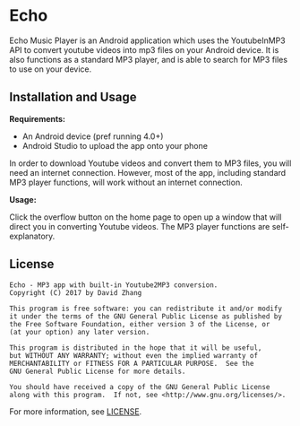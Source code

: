 # Echo

Echo Music Player is an Android application which uses the YoutubeInMP3 API to convert youtube videos into mp3 files on your Android device. It is also functions as a standard MP3 player, and is able to search for MP3 files to use on your device. 

## Installation and Usage

**Requirements:**

 - An Android device (pref running 4.0+)
 - Android Studio to upload the app onto your phone

In order to download Youtube videos and convert them to MP3 files, you will need an internet connection. However, most of the app, including standard MP3 player functions, will work without an internet connection. 

**Usage:**

Click the overflow button on the home page to open up a window that will direct you in converting Youtube videos. The MP3 player functions are self-explanatory.

## License

    Echo - MP3 app with built-in Youtube2MP3 conversion.
    Copyright (C) 2017 by David Zhang

    This program is free software: you can redistribute it and/or modify
    it under the terms of the GNU General Public License as published by
    the Free Software Foundation, either version 3 of the License, or
    (at your option) any later version.

    This program is distributed in the hope that it will be useful,
    but WITHOUT ANY WARRANTY; without even the implied warranty of
    MERCHANTABILITY or FITNESS FOR A PARTICULAR PURPOSE.  See the
    GNU General Public License for more details.

    You should have received a copy of the GNU General Public License
    along with this program.  If not, see <http://www.gnu.org/licenses/>.
 
For more information, see [LICENSE](https://github.com/Davarco/Echo/blob/master/LICENSE).
